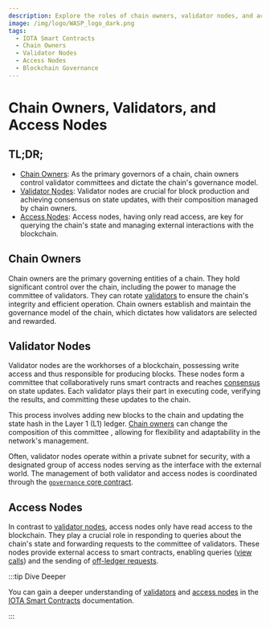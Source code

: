 ```yaml
---
description: Explore the roles of chain owners, validator nodes, and access nodes in the governance and operation of IOTA Smart Contracts.
image: /img/logo/WASP_logo_dark.png
tags:
  - IOTA Smart Contracts
  - Chain Owners
  - Validator Nodes
  - Access Nodes
  - Blockchain Governance
---
```


# Chain Owners, Validators, and Access Nodes

## TL;DR;

- [Chain Owners](#chain-owners): As the primary governors of a chain, chain owners control validator committees and
  dictate the chain's governance model.
- [Validator Nodes](#validator-nodes): Validator nodes are crucial for block production and achieving consensus on state
  updates, with their composition managed by chain owners.
- [Access Nodes](#access-nodes): Access nodes, having only read access, are key for querying the chain's state and
  managing external interactions with the blockchain.

## Chain Owners

Chain owners are the primary governing entities of a chain. They hold significant control over the chain,
including the power to manage the committee of validators. They can rotate [validators](#validator-nodes) to ensure the
chain's integrity and efficient operation. Chain owners establish and maintain the governance model of the chain, which
dictates how validators are selected and rewarded.

## Validator Nodes

Validator nodes are the workhorses of a blockchain, possessing write access and thus responsible for producing blocks.
These nodes form a committee that collaboratively runs smart contracts and reaches [consensus](consensus.md) on state
updates. Each validator plays their part in executing code, verifying the results, and committing these updates to the
chain.

This process involves adding new blocks to the chain and updating the state hash in the Layer 1 (L1)
ledger. [Chain owners](#chain-owners) can change the composition of this committee , allowing for flexibility and
adaptability in the network's management.

Often, validator nodes operate within a private subnet for security, with a designated group of access nodes serving as
the
interface with the external world. The management of both validator and access nodes is coordinated through
the [`governance` core contract](/isc/reference/core-contracts/governance/).

## Access Nodes

In contrast to [validator nodes](#validator-nodes), access nodes only have read access to the blockchain. They play a
crucial role in responding to queries about the chain's state and forwarding requests to the committee of validators.
These nodes provide external access to smart contracts, enabling queries
([view calls](smart-contract-execution.md#view-entry-points)) and the sending of
[off-ledger requests](smart-contract-execution.md#off-ledger-requests).

:::tip Dive Deeper

You can gain a deeper understanding
of [validators](/isc/explanations/validators#validators) and [access nodes](/isc/explanations/validators#access-nodes)
in the [IOTA Smart Contracts](/isc/introduction) documentation.

:::